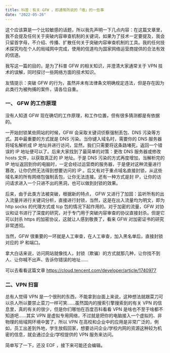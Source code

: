 ```yaml
---
title: 科普：有关 GFW ，即通常所说的「墙」的一些事
date: "2022-05-26"
---
```


这个应该算是一个比较敏感的话题，所以我先声明一下几点内容：在这篇文章里，我不会提及任何关于突破内容审查机制的关键词，如果为了技术一定要提及，我会只留首字母，不介绍、传播、扩散任何关于突破内容审查机制的工具。我的任何技术探究均在个人的局域网中完成，使用的信道均为国家网络运营商提供的合法有效的信道。

我写这一篇的目的，是为了科普 GFW 的相关知识，并澄清大家通常关于 VPN 技术的误解，同时探讨一些网络方面的技术知识。

友情提示：突破 GFW 的行为，虽然并未有法律条文明确规定违法，但是存在因为此类行为被拘捕的案件，请各位自重。

### 一、 GFW 的工作原理

没有人知道 GFW 现在确切的工作原理，和工作位置，但有很多猜测都是有依据的。

一开始封锁某些网站的时候，GFW 会采取关键词侦察强制丢包、DNS 污染等方式。其中最重要的方式就是 DNS 污染。当你键入域名时，需要你的 DNS 服务器将域名解析成 IP 地址并进行访问，显然，我们只需要将这条路堵死，返回一个错误的 IP 地址便可以了。后来大家找到了最简单的对策：更改 DNS 服务器或修改 hosts 文件，以获取真正的 IP 地址。于是 DNS 污染的方式再度增加，当解析完的 IP 地址返回到你的电脑时，一定会经过运营商的服务器，于是便对这种流量进行篡改，让你仍然无法得到想要访问的 IP 。后又有对于重点域名直接封锁，从这些域名来的所有网络包强制丢包，让你无法连接。还有一种方式是封 IP，让你的访问请求进入一个只进不出的黑洞，也可以做到封锁的效果。

后来，由于此类方法被突破，根据新的特点， GFW 又进行了加固：监听所有的出入流量并进行关键词分析，直接进行封锁，当然，这是在出入流量均为明文，即为 http socks 的代理方式或 tcp 包的情况下起作用的。对于加密的流量，GFW 对协议和证书进行了深度的研究，对于专门用于突破内容审查的协议直接封杀。但是它可以封杀 https 的加密协议，这就让人感到敬畏了，看来 GFW 对加密证书的研究非常透彻。

当然，GFW 很重要的一环就是人工审查，在人工审查，加入黑名单后，直接封锁对应的 IP 和端口。

拿大白话来说，访问网站就像找人，封锁（欺骗）的方式就那几种，让你找不到人、让你喊不出声、告诉你错误的地址……

可以去看看这篇文章 https://cloud.tencent.com/developer/article/1740977</p>

### 二、VPN 扫盲

总有人觉得 VPN 是一个很刑的东西，不能拿到台面上来说，这种想法就跟菜刀可以杀人所以要禁止菜刀一样可笑……虽然国内的搜索引擎搜索到的有关 VPN 的信息里，真的有关的很少，但是你们哪怕在百度百科看看 VPN 是啥也不至于啥都不知道吧……其实 VPN 是虚拟专用网络，不过就是把你的电脑接入一个虚拟的、非物理的局域网环境中罢了，所以 VPN 在高校和企业中的应用是非常广泛的，例如，员工出差到外地，学生放假回家，想要访问企业/学校内网的资源这种较为机密的信息，就会通过企业/学校提供的 VPN 服务来访问。

简单写了一下，还没 EOF ，接下来可能还会编辑。